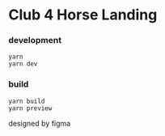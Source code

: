 # Club 4 Horse Landing

### development
```
yarn
yarn dev
```

### build
```
yarn build
yarn preview
```

designed by figma
